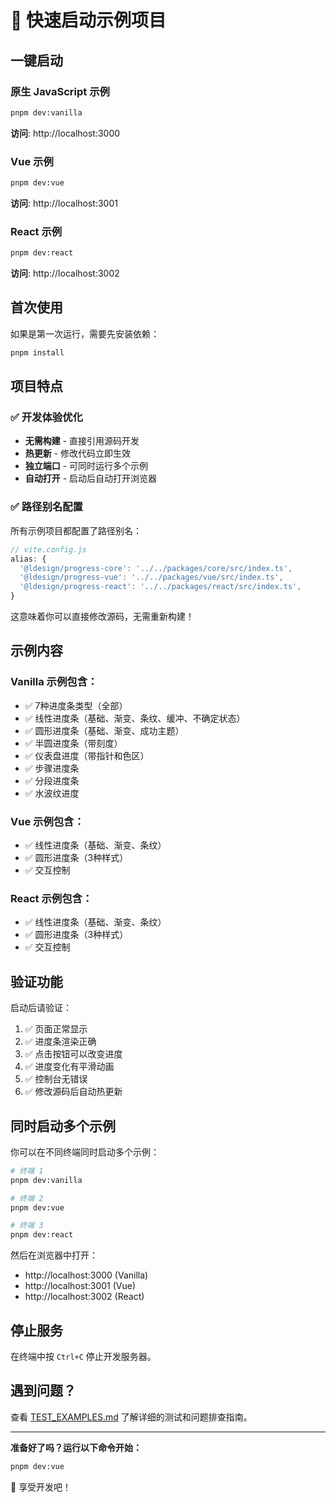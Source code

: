 # 🚀 快速启动示例项目

## 一键启动

### 原生 JavaScript 示例
```bash
pnpm dev:vanilla
```
**访问**: http://localhost:3000

### Vue 示例
```bash
pnpm dev:vue
```
**访问**: http://localhost:3001

### React 示例
```bash
pnpm dev:react
```
**访问**: http://localhost:3002

## 首次使用

如果是第一次运行，需要先安装依赖：

```bash
pnpm install
```

## 项目特点

### ✅ 开发体验优化
- **无需构建** - 直接引用源码开发
- **热更新** - 修改代码立即生效
- **独立端口** - 可同时运行多个示例
- **自动打开** - 启动后自动打开浏览器

### ✅ 路径别名配置

所有示例项目都配置了路径别名：

```javascript
// vite.config.js
alias: {
  '@ldesign/progress-core': '../../packages/core/src/index.ts',
  '@ldesign/progress-vue': '../../packages/vue/src/index.ts',
  '@ldesign/progress-react': '../../packages/react/src/index.ts',
}
```

这意味着你可以直接修改源码，无需重新构建！

## 示例内容

### Vanilla 示例包含：
- ✅ 7种进度条类型（全部）
- ✅ 线性进度条（基础、渐变、条纹、缓冲、不确定状态）
- ✅ 圆形进度条（基础、渐变、成功主题）
- ✅ 半圆进度条（带刻度）
- ✅ 仪表盘进度（带指针和色区）
- ✅ 步骤进度条
- ✅ 分段进度条
- ✅ 水波纹进度

### Vue 示例包含：
- ✅ 线性进度条（基础、渐变、条纹）
- ✅ 圆形进度条（3种样式）
- ✅ 交互控制

### React 示例包含：
- ✅ 线性进度条（基础、渐变、条纹）
- ✅ 圆形进度条（3种样式）
- ✅ 交互控制

## 验证功能

启动后请验证：

1. ✅ 页面正常显示
2. ✅ 进度条渲染正确
3. ✅ 点击按钮可以改变进度
4. ✅ 进度变化有平滑动画
5. ✅ 控制台无错误
6. ✅ 修改源码后自动热更新

## 同时启动多个示例

你可以在不同终端同时启动多个示例：

```bash
# 终端 1
pnpm dev:vanilla

# 终端 2
pnpm dev:vue

# 终端 3
pnpm dev:react
```

然后在浏览器中打开：
- http://localhost:3000 (Vanilla)
- http://localhost:3001 (Vue)
- http://localhost:3002 (React)

## 停止服务

在终端中按 `Ctrl+C` 停止开发服务器。

## 遇到问题？

查看 [TEST_EXAMPLES.md](./TEST_EXAMPLES.md) 了解详细的测试和问题排查指南。

---

**准备好了吗？运行以下命令开始：**

```bash
pnpm dev:vue
```

🎉 享受开发吧！


